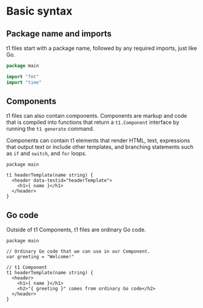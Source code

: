# Basic syntax

## Package name and imports

t1 files start with a package name, followed by any required imports, just like Go.

```go
package main

import "fmt"
import "time"
```

## Components

t1 files can also contain components. Components are markup and code that is compiled into functions that return a `t1.Component` interface by running the `t1 generate` command.

Components can contain t1 elements that render HTML, text, expressions that output text or include other templates, and branching statements such as `if` and `switch`, and `for` loops.

```t1 name="header.t1"
package main

t1 headerTemplate(name string) {
  <header data-testid="headerTemplate">
    <h1>{ name }</h1>
  </header>
}
```

## Go code

Outside of t1 Components, t1 files are ordinary Go code.

```t1 name="header.t1"
package main

// Ordinary Go code that we can use in our Component.
var greeting = "Welcome!"

// t1 Component
t1 headerTemplate(name string) {
  <header>
    <h1>{ name }</h1>
    <h2>"{ greeting }" comes from ordinary Go code</h2>
  </header>
}
```
